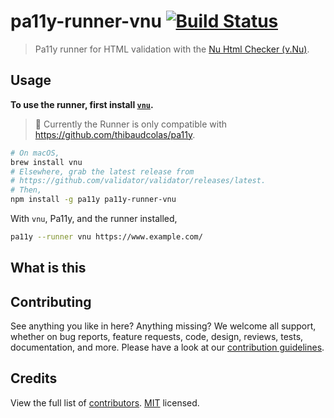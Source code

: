 # pa11y-runner-vnu [![Build Status](https://travis-ci.com/thibaudcolas/pa11y-runner-vnu.svg?branch=master)](https://travis-ci.com/thibaudcolas/pa11y-runner-vnu)

> Pa11y runner for HTML validation with the [Nu Html Checker (v.Nu)](https://validator.github.io/validator/).

## Usage

**To use the runner, first install [`vnu`](https://validator.github.io/validator/).**

> 🚧 Currently the Runner is only compatible with https://github.com/thibaudcolas/pa11y.

```sh
# On macOS,
brew install vnu
# Elsewhere, grab the latest release from
# https://github.com/validator/validator/releases/latest.
# Then,
npm install -g pa11y pa11y-runner-vnu
```

With `vnu`, Pa11y, and the runner installed,

```sh
pa11y --runner vnu https://www.example.com/
```

## What is this

## Contributing

See anything you like in here? Anything missing? We welcome all support, whether on bug reports, feature requests, code, design, reviews, tests, documentation, and more. Please have a look at our [contribution guidelines](docs/CONTRIBUTING.md).

## Credits

View the full list of [contributors](https://github.com/thibaudcolas/pa11y-runner-vnu/graphs/contributors). [MIT](LICENSE) licensed.

```

```
